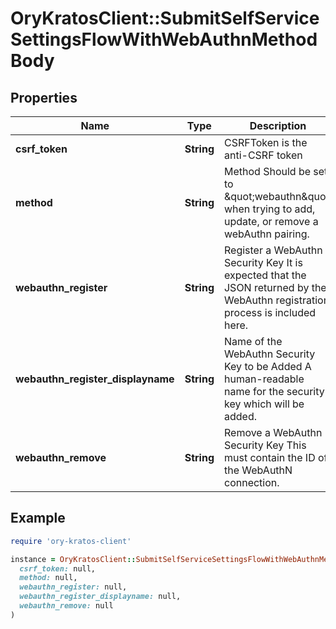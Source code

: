 # OryKratosClient::SubmitSelfServiceSettingsFlowWithWebAuthnMethodBody

## Properties

| Name | Type | Description | Notes |
| ---- | ---- | ----------- | ----- |
| **csrf_token** | **String** | CSRFToken is the anti-CSRF token | [optional] |
| **method** | **String** | Method  Should be set to \&quot;webauthn\&quot; when trying to add, update, or remove a webAuthn pairing. |  |
| **webauthn_register** | **String** | Register a WebAuthn Security Key  It is expected that the JSON returned by the WebAuthn registration process is included here. | [optional] |
| **webauthn_register_displayname** | **String** | Name of the WebAuthn Security Key to be Added  A human-readable name for the security key which will be added. | [optional] |
| **webauthn_remove** | **String** | Remove a WebAuthn Security Key  This must contain the ID of the WebAuthN connection. | [optional] |

## Example

```ruby
require 'ory-kratos-client'

instance = OryKratosClient::SubmitSelfServiceSettingsFlowWithWebAuthnMethodBody.new(
  csrf_token: null,
  method: null,
  webauthn_register: null,
  webauthn_register_displayname: null,
  webauthn_remove: null
)
```

